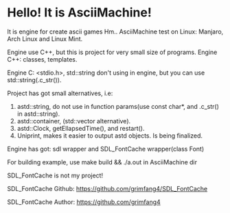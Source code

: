 # Hello! It is AsciiMachine!
It is engine for create ascii games
Hm.. AsciiMachine test on Linux: Manjaro, Arch Linux and Linux Mint.

Engine use C++, but this is project for very small size of programs.
Engine C++: classes, templates.

Engine C: <stdio.h>, std::string don't using in engine, but you can use std::string(.c_str()).

Project has got small alternatives, i.e: 
1. astd::string, do not use in function params(use const char*, and .c_str() in astd::string).
2. astd::container, (std::vector alternative).
3. astd::Clock, getEllapsedTime(), and restart().
4. Uniprint, makes it easier to output astd objects. Is being finalized.

Engine has got: sdl wrapper and SDL_FontCache wrapper(class Font) 

For building example, use make build && ./a.out in AsciiMachine dir

SDL_FontCache is not my project!

SDL_FontCache Github: https://github.com/grimfang4/SDL_FontCache

SDL_FontCache Author: https://github.com/grimfang4
